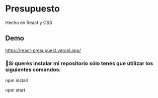 # Presupuesto

Hecho en React y CSS

## Demo
https://react-presupuest.vercel.app/

### 🚀Si querés instalar mi repositorio sólo tenés que utilizar los siguientes comandos:
npm install

npm start
